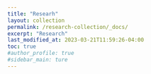 ```yaml
---
title: "Researh"
layout: collection
permalink: /research-collection/_docs/
excerpt: "Research"
last_modified_at: 2023-03-21T11:59:26-04:00
toc: true
#author_profile: true
#sidebar_main: ture
---
```

